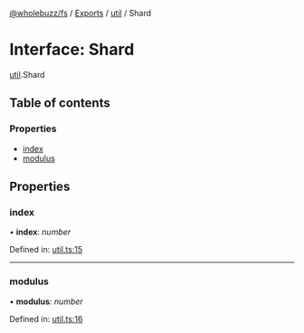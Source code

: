 [@wholebuzz/fs](../README.md) / [Exports](../modules.md) / [util](../modules/util.md) / Shard

# Interface: Shard

[util](../modules/util.md).Shard

## Table of contents

### Properties

- [index](util.shard.md#index)
- [modulus](util.shard.md#modulus)

## Properties

### index

• **index**: *number*

Defined in: [util.ts:15](https://github.com/wholebuzz/fs/blob/master/src/util.ts#L15)

___

### modulus

• **modulus**: *number*

Defined in: [util.ts:16](https://github.com/wholebuzz/fs/blob/master/src/util.ts#L16)
